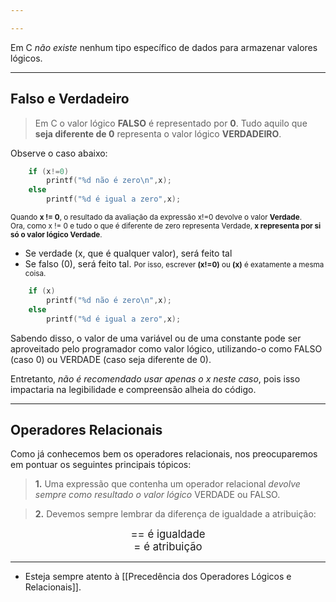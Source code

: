 ```yaml
---

---
```

Em C *não existe* nenhum tipo específico de dados para armazenar valores lógicos.

---
## Falso e Verdadeiro

> Em C o valor lógico **FALSO** é representado por **0**.
> Tudo aquilo que **seja diferente de 0** representa o valor lógico **VERDADEIRO**.

Observe o caso abaixo:
```c
	if (x!=0)
		printf("%d não é zero\n",x);
	else
		printf("%d é igual a zero",x);
```

<small>Quando <strong>x != 0</strong>, o resultado da avaliação da expressão x!=0 devolve o valor <strong>Verdade</strong>.<br>Ora, como x != 0  e tudo o que é diferente de zero representa Verdade, <strong>x representa por si só o valor lógico Verdade</strong>.</small>
 - Se verdade (x, que é qualquer valor), será feito tal
 - Se falso (0), será feito tal.
<small>Por isso, escrever <strong>(x!=0)</strong> ou <strong>(x)</strong> é exatamente a mesma coisa.</small>

```c
	if (x)
		printf("%d não é zero\n",x);
	else
		printf("%d é igual a zero",x);
```

Sabendo disso, o valor de uma variável ou de uma constante pode ser aproveitado pelo programador como valor lógico, utilizando-o como FALSO (caso 0) ou VERDADE (caso seja diferente de 0).

Entretanto, *não é recomendado usar apenas o x neste caso*, pois isso impactaria na legibilidade e compreensão alheia do <span class="red-neon">código</span>.

---
## Operadores Relacionais

Como já conhecemos bem os operadores relacionais, nos preocuparemos em pontuar os seguintes principais tópicos:

> **1.** Uma expressão que contenha um operador relacional *devolve sempre como resultado o valor lógico* VERDADE ou FALSO.

> **2.** Devemos sempre lembrar da diferença de igualdade a atribuição:
<center><big>== é igualdade<br>= é atribuição</big></center>

---
- Esteja sempre atento à [[Precedência dos Operadores Lógicos e Relacionais]].